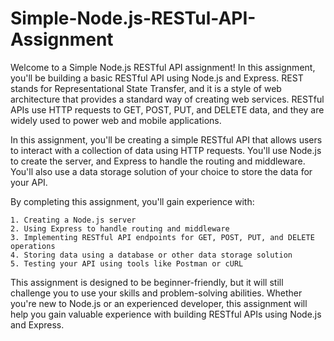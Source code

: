 # Simple-Node.js-RESTul-API-Assignment

Welcome to a Simple Node.js RESTful API assignment! In this assignment, you'll be building a basic RESTful API using Node.js and Express. REST stands for Representational State Transfer, and it is a style of web architecture that provides a standard way of creating web services. RESTful APIs use HTTP requests to GET, POST, PUT, and DELETE data, and they are widely used to power web and mobile applications.

In this assignment, you'll be creating a simple RESTful API that allows users to interact with a collection of data using HTTP requests. You'll use Node.js to create the server, and Express to handle the routing and middleware. You'll also use a data storage solution of your choice to store the data for your API.

By completing this assignment, you'll gain experience with:

    1. Creating a Node.js server
    2. Using Express to handle routing and middleware
    3. Implementing RESTful API endpoints for GET, POST, PUT, and DELETE operations
    4. Storing data using a database or other data storage solution
    5. Testing your API using tools like Postman or cURL

This assignment is designed to be beginner-friendly, but it will still challenge you to use your skills and problem-solving abilities. Whether you're new to Node.js or an experienced developer, this assignment will help you gain valuable experience with building RESTful APIs using Node.js and Express.